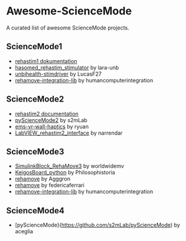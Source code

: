 # Awesome-ScienceMode
A curated list of awesome ScienceMode projects.

## ScienceMode1

* [rehastim1 dokumentation](https://sciencestim.sourceforge.net/dokuwiki/doku.php?id=rehastim1)
* [hasomed_rehastim_stimulator](https://github.com/lara-unb/hasomed_rehastim_stimulator) by lara-unb
* [unbihealth-stimdriver](https://github.com/LucasF27/unbihealth-stimdriver) by LucasF27
* [rehamove-integration-lib](https://github.com/humancomputerintegration/rehamove-integration-lib) by humancomputerintegration

## ScienceMode2

* [rehastim2 documentation](https://sciencestim.sourceforge.net/dokuwiki/doku.php?id=rehastim2)
* [pyScienceMode2](https://github.com/s2mLab/pyScienceMode2) by s2mLab
* [ems-vr-wall-haptics](https://github.com/ryuan/ems-vr-wall-haptics) by ryuan
* [LabVIEW_rehastim2_interface](https://github.com/narrendar/LabVIEW_rehastim2_interface) by narrendar

## ScienceMode3

* [SimulinkBlock_RehaMove3](https://github.com/worldwidemv/SimulinkBlock_RehaMove3) by worldwidemv
* [KeigosBoard_python](https://github.com/Philosophistoria/KeigosBoard_python) by Philosophistoria
* [rehamove](https://github.com/Agggron/rehamove) by Agggron
* [rehamove](https://github.com/federicaferrari/rehamove) by federicaferrari
* [rehamove-integration-lib](https://github.com/humancomputerintegration/rehamove-integration-lib) by humancomputerintegration

## ScienceMode4
* [pyScienceMode}(https://github.com/s2mLab/pyScienceMode) by aceglia
